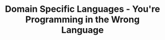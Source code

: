 ---
title: "Domain Specific Languages - You're Programming in the Wrong Language"
speaker: Brian Ball
category: meeting
---